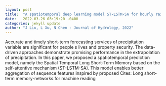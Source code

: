 ```yaml
---
layout: post
title:  "A spatiotemporal deep learning model ST-LSTM-SA for hourly rainfall forecasting using radar echo images"
date:   2022-03-26 03:19:20 -0400
categories: jekyll update
author: "J Liu, L Xu, N Chen - Journal of Hydrology, 2022"
---
```

Accurate and timely short-term forecasting services of precipitation variable are significant for people s lives and property security. The data-driven approaches demonstrate promising performance in the extrapolation of precipitation. In this paper, we proposed a spatiotemporal prediction model, namely the Spatial Temporal Long Short-Term Memory based on the self-attentive mechanism (ST-LSTM-SA). This model enables better aggregation of sequence features inspired by proposed Cites: Long short-term memory-networks for machine reading